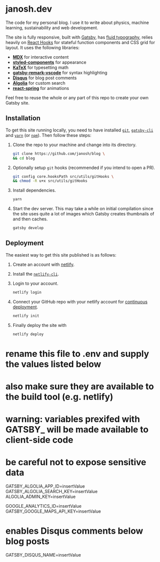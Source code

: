 # janosh.dev

The code for my personal blog. I use it to write about physics, machine learning, sustainability and web development.

The site is fully responsive, built with [Gatsby](https://gatsbyjs.org), has [fluid typography](https://css-tricks.com/snippets/css/fluid-typography), relies heavily on [React Hooks](https://reactjs.org/docs/hooks-intro) for stateful function components and CSS grid for layout. It uses the following libraries:

- [**MDX**](https://mdxjs.com) for interactive content
- [**styled-components**](https://styled-components.com) for appearance
- [**KaTeX**](https://katex.org) for typesetting math
- [**gatsby-remark-vscode**](https://gatsbyjs.org/packages/gatsby-remark-vscode) for syntax highlighting
- [**Disqus**](https://disqus.com) for blog post comments
- [**Algolia**](https://algolia.com) for custom search
- [**react-spring**](https://react-spring.io) for animations

Feel free to reuse the whole or any part of this repo to create your own Gatsby site.

## Installation

To get this site running locally, you need to have installed [`git`](https://git-scm.com), [`gatsby-cli`](https://gatsbyjs.org/docs/gatsby-cli) and [`yarn`](https://yarnpkg.com) (or [`npm`](https://npmjs.com)). Then follow these steps:

1. Clone the repo to your machine and change into its directory.

   ```sh
   git clone https://github.com/janosh/blog \
   && cd blog
   ```

2. Optionally setup `git` hooks (recommended if you intend to open a PR).

   ```sh
   git config core.hooksPath src/utils/gitHooks \
   && chmod -R u+x src/utils/gitHooks
   ```

3. Install dependencies.

   ```sh
   yarn
   ```

4. Start the dev server. This may take a while on initial compilation since the site uses quite a lot of images which Gatsby creates thumbnails of and then caches.

   ```sh
   gatsby develop
   ```

## Deployment

The easiest way to get this site published is as follows:

1. Create an account with [netlify](https://netlify.com).

2. Install the [`netlify-cli`](https://netlify.com/docs/cli).

3. Login to your account.

   ```sh
   netlify login
   ```

4. Connect your GitHub repo with your netlify account for [continuous deployment](https://docs.netlify.com/cli/get-started/#usage-data-collection).

   ```sh
   netlify init
   ```

5. Finally deploy the site with

   ```sh
   netlify deploy
   ```

# rename this file to .env and supply the values listed below

# also make sure they are available to the build tool (e.g. netlify)

# warning: variables prexifed with GATSBY_ will be made available to client-side code

# be careful not to expose sensitive data

GATSBY_ALGOLIA_APP_ID=insertValue
GATSBY_ALGOLIA_SEARCH_KEY=insertValue
ALGOLIA_ADMIN_KEY=insertValue

GOOGLE_ANALYTICS_ID=insertValue
GATSBY_GOOGLE_MAPS_API_KEY=insertValue

# enables Disqus comments below blog posts

GATSBY_DISQUS_NAME=insertValue
